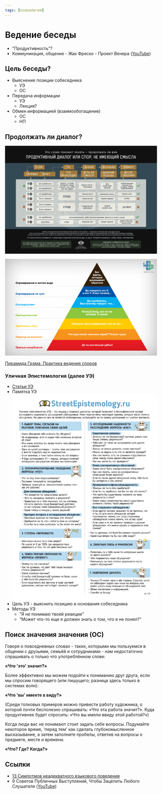 ```yaml
---
tags: [психология]
---
```

# Ведение беседы

- "Продуктивность"?
- Коммуникация, общение - Жак Фреско - Проект Венера ([YouTube](https://youtu.be/wQmz-zT09IU))

## Цель беседы?

  - Выяснение позиции собеседника
      - УЭ
      - ОС
  - Передача информации
      - УЭ
      - Лекция?
  - Обмен информацией (взаимообогащение)
      - ОС
      - НП

## Продолжать ли диалог?

  ![../assets/продуктивность диалога.jpg](../assets/%D0%BF%D1%80%D0%BE%D0%B4%D1%83%D0%BA%D1%82%D0%B8%D0%B2%D0%BD%D0%BE%D1%81%D1%82%D1%8C%20%D0%B4%D0%B8%D0%B0%D0%BB%D0%BE%D0%B3%D0%B0.jpg)
  
![../assets/пирамида грэма.png](../assets/%D0%BF%D0%B8%D1%80%D0%B0%D0%BC%D0%B8%D0%B4%D0%B0%20%D0%B3%D1%80%D1%8D%D0%BC%D0%B0.png)

[Пирамида Грэма. Практика ведения споров](%D0%9F%D0%B8%D1%80%D0%B0%D0%BC%D0%B8%D0%B4%D0%B0%20%D0%93%D1%80%D1%8D%D0%BC%D0%B0.%20%D0%9F%D1%80%D0%B0%D0%BA%D1%82%D0%B8%D0%BA%D0%B0%20%D0%B2%D0%B5%D0%B4%D0%B5%D0%BD%D0%B8%D1%8F%20%D1%81%D0%BF%D0%BE%D1%80%D0%BE%D0%B2.md)
  
### Уличная Эпистемология (далее УЭ)

- [Статьи УЭ](https://streetepistemology.ru/articles_new)
- Памятка УЭ
  ![../assets/памятка уэ.jpg](../assets/%D0%BF%D0%B0%D0%BC%D1%8F%D1%82%D0%BA%D0%B0%20%D1%83%D1%8D.jpg)
- Цель УЭ - выяснить позицию и основания собеседника
- Методы УЭ
  - &quot;Я не понимаю твоей реакции&quot;
  - &quot;Может что-то еще я должен знать о том,
что я не понял?&quot;

## Поиск значения значения (ОС)
Говоря о повседневных словах - таких,
которыми мы пользуемся в общении с
друзьями, семьёй и сотрудниками - нам
недостаточно спрашивать о только что
употреблённом слове:

**«Что &#39;это&#39; значит?»**

Более эффективно мы можем подойти к
пониманию друг друга, если мы спросим
говорящего (или пишущего; разница
здесь только в системах волн):

**«Что &#39;вы&#39; имеете в виду?»**

(Среди толковых примеров можно
привести работу художника, о которой
почти бесполезно спрашивать: «Что эта
работа значит?». Куда продуктивнее
будет спросить: «Что вы имели ввиду
этой работой?»)

Когда люди вас не понимают стоит
задать себе вопросы. Подумайте
некоторое время, &#39;перед тем&#39; как
сделать глубокомысленное
высказывание, а затем заполните
пробелы, ответив на вопросы о
предмете, месте и времени.

**«Что? Где? Когда?»**

## Ссылки

* [13 Симпотмов неадекватного языкового поведения](13%20%D0%A1%D0%B8%D0%BC%D0%BF%D0%BE%D1%82%D0%BC%D0%BE%D0%B2%20%D0%BD%D0%B5%D0%B0%D0%B4%D0%B5%D0%BA%D0%B2%D0%B0%D1%82%D0%BD%D0%BE%D0%B3%D0%BE%20%D1%8F%D0%B7%D1%8B%D0%BA%D0%BE%D0%B2%D0%BE%D0%B3%D0%BE%20%D0%BF%D0%BE%D0%B2%D0%B5%D0%B4%D0%B5%D0%BD%D0%B8%D1%8F.md)
* 9 Советов Публичных Выступлений, Чтобы Зацепить Любого Слушателя ([YouTube](https://youtu.be/yWS5B-z-hJQ))
